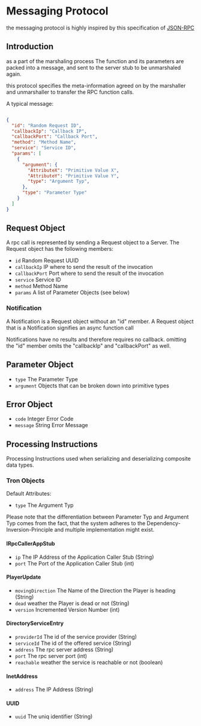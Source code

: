 # Messaging Protocol

the messaging protocol is highly inspired by this specification of [JSON-RPC](https://www.jsonrpc.org/specification)

## Introduction

as a part of the marshaling process The function and its parameters are packed into a message, and sent to the server stub to be unmarshaled again. 

this protocol specifies the meta-information agreed on by the marshaller and unmarshaller to transfer the RPC function calls.

A typical message:

```json

{
  "id": "Random Request ID",
  "callbackIp": "Callback IP",
  "callbackPort": "Callback Port",
  "method": "Method Name",
  "service": "Service ID",
  "params": [
    {
      "argument": {
        "AttributeX": "Primitive Value X",
        "AttributeY": "Primitive Value Y",
        "type": "Argument Typ",
      },
      "type": "Parameter Type"
    }
  ]
}

```

## Request Object

A rpc call is represented by sending a Request object to a Server. The Request object has the following members:

* `id` Random Request UUID
* `callbackIp` IP where to send the result of the invocation
* `callbackPort` Port where to send the result of the invocation
* `service` Service ID
* `method`  Method Name
* `params` A list of Parameter Objects (see below)

### Notification

A Notification is a Request object without an "id" member. A Request object that is a Notification signifies an async function call

Notifications have no results and therefore requires no callback. omitting the "id" member omits the "callbackIp" and "callbackPort" as well.

## Parameter Object

* `type` The Parameter Type
* `argument` Objects that can be broken down into primitive types

## Error Object

* `code` Integer Error Code
* `message` String Error Message

## Processing Instructions

Processing Instructions used when serializing and deserializing composite data types.

### Tron Objects

Default Attributes:

* `type` The Argument Typ

Please note that the differentiation between Parameter Typ and Argument Typ comes from the fact, that the system adheres to the Dependency-Inversion-Principle and multiple implementation might exist.

#### IRpcCallerAppStub

* `ip` The IP Address of the Application Caller Stub (String)
* `port` The Port of the Application Caller Stub (int)

#### PlayerUpdate

* `movingDirection` The Name of the Direction the Player is heading (String)
* `dead` weather the Player is dead or not (String)
* `version` Incremented Version Number (int)

#### DirectoryServiceEntry

* `providerId` The id of the service provider (String)
* `serviceId` The id of the offered service (String)
* `address` The rpc server address (String)
* `port` The rpc server port (int)
* `reachable` weather the service is reachable or not (boolean) 

#### InetAddress

* `address` The IP Address (String)

#### UUID

* `uuid` The uniq identifier (String)
